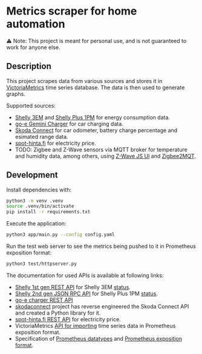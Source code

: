 # Metrics scraper for home automation

⚠️ Note: This project is meant for personal use, and is not guaranteed to work for anyone else.

## Description

This project scrapes data from various sources and stores it in [VictoriaMetrics](https://victoriametrics.com/) time series database.
The data is then used to generate graphs.

Supported sources:

- [Shelly 3EM](https://kb.shelly.cloud/knowledge-base/shelly-3em) and [Shelly Plus 1PM](https://kb.shelly.cloud/knowledge-base/shelly-plus-1pm) for energy consumption data.
- [go-e Gemini Charger](https://go-e.com/en/products/go-e-charger-gemini) for car charging data.
- [Skoda Connect](https://www.skoda-connect.com/) for car odometer, battery charge percentage and esimated range data.
- [spot-hinta.fi](https://spot-hinta.fi/) for electricity price.
- TODO: Zigbee and Z-Wave sensors via MQTT broker for temperature and humidity data, among others, using [Z-Wave JS UI](https://github.com/zwave-js/zwave-js-ui) and [Zigbee2MQT](https://github.com/Koenkk/zigbee2mqtt).

## Development

Install dependencies with:

```bash
python3 -m venv .venv
source .venv/bin/activate
pip install -r requirements.txt
```

Execute the application:

```bash
python3 app/main.py --config config.yaml
```

Run the test web server to see the metrics being pushed to it in Prometheus exposition format:

```bash
python3 test/httpserver.py
```

The documentation for used APIs is available at following links:

- [Shelly 1st gen REST API](https://shelly-api-docs.shelly.cloud/gen1/#shelly-family-overview) for Shelly 3EM [status](https://shelly-api-docs.shelly.cloud/gen1/#shelly-3em-status).
- [Shelly 2nd gen JSON RPC API](https://shelly-api-docs.shelly.cloud/gen2/) for Shelly Plus 1PM [status](https://shelly-api-docs.shelly.cloud/gen2/ComponentsAndServices/Switch#status).
- [go-e charger REST API](https://github.com/goecharger/go-eCharger-API-v2/blob/main/introduction-en.md)
- [skodaconnect](https://github.com/skodaconnect/skodaconnect) project has reverse engineered the Skoda Connect API and created a Python library for it.
- [spot-hinta.fi REST API](https://spot-hinta.fi/) for electricity price.
- VictoriaMetrics [API for importing](https://docs.victoriametrics.com/url-examples.html#apiv1importprometheus) time series data in Prometheus exposition format.
- Specification of [Prometheus datatypes](https://github.com/prometheus/docs/blob/main/content/docs/concepts/metric_types.md) and [Prometheus exposition format](https://github.com/prometheus/docs/blob/main/content/docs/instrumenting/exposition_formats.md).
